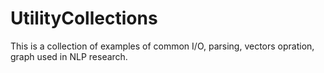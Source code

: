 UtilityCollections
==================

This is a collection of examples of common I/O, parsing, vectors opration, graph used in NLP research.